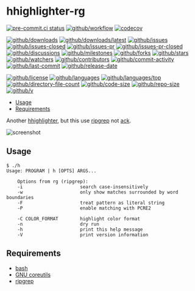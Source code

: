 # hhighlighter-rg

[![pre-commit.ci status](https://results.pre-commit.ci/badge/github/Freed-Wu/hhighlighter-rg/main.svg)](https://results.pre-commit.ci/latest/github/Freed-Wu/hhighlighter-rg/main)
[![github/workflow](https://github.com/Freed-Wu/hhighlighter-rg/actions/workflows/main.yml/badge.svg)](https://github.com/Freed-Wu/hhighlighter-rg/actions)
[![codecov](https://codecov.io/gh/Freed-Wu/hhighlighter-rg/branch/main/graph/badge.svg)](https://codecov.io/gh/Freed-Wu/hhighlighter-rg)

[![github/downloads](https://shields.io/github/downloads/Freed-Wu/hhighlighter-rg/total)](https://github.com/Freed-Wu/hhighlighter-rg/releases)
[![github/downloads/latest](https://shields.io/github/downloads/Freed-Wu/hhighlighter-rg/latest/total)](https://github.com/Freed-Wu/hhighlighter-rg/releases/latest)
[![github/issues](https://shields.io/github/issues/Freed-Wu/hhighlighter-rg)](https://github.com/Freed-Wu/hhighlighter-rg/issues)
[![github/issues-closed](https://shields.io/github/issues-closed/Freed-Wu/hhighlighter-rg)](https://github.com/Freed-Wu/hhighlighter-rg/issues?q=is%3Aissue+is%3Aclosed)
[![github/issues-pr](https://shields.io/github/issues-pr/Freed-Wu/hhighlighter-rg)](https://github.com/Freed-Wu/hhighlighter-rg/pulls)
[![github/issues-pr-closed](https://shields.io/github/issues-pr-closed/Freed-Wu/hhighlighter-rg)](https://github.com/Freed-Wu/hhighlighter-rg/pulls?q=is%3Apr+is%3Aclosed)
[![github/discussions](https://shields.io/github/discussions/Freed-Wu/hhighlighter-rg)](https://github.com/Freed-Wu/hhighlighter-rg/discussions)
[![github/milestones](https://shields.io/github/milestones/all/Freed-Wu/hhighlighter-rg)](https://github.com/Freed-Wu/hhighlighter-rg/milestones)
[![github/forks](https://shields.io/github/forks/Freed-Wu/hhighlighter-rg)](https://github.com/Freed-Wu/hhighlighter-rg/network/members)
[![github/stars](https://shields.io/github/stars/Freed-Wu/hhighlighter-rg)](https://github.com/Freed-Wu/hhighlighter-rg/stargazers)
[![github/watchers](https://shields.io/github/watchers/Freed-Wu/hhighlighter-rg)](https://github.com/Freed-Wu/hhighlighter-rg/watchers)
[![github/contributors](https://shields.io/github/contributors/Freed-Wu/hhighlighter-rg)](https://github.com/Freed-Wu/hhighlighter-rg/graphs/contributors)
[![github/commit-activity](https://shields.io/github/commit-activity/w/Freed-Wu/hhighlighter-rg)](https://github.com/Freed-Wu/hhighlighter-rg/graphs/commit-activity)
[![github/last-commit](https://shields.io/github/last-commit/Freed-Wu/hhighlighter-rg)](https://github.com/Freed-Wu/hhighlighter-rg/commits)
[![github/release-date](https://shields.io/github/release-date/Freed-Wu/hhighlighter-rg)](https://github.com/Freed-Wu/hhighlighter-rg/releases/latest)

[![github/license](https://shields.io/github/license/Freed-Wu/hhighlighter-rg)](https://github.com/Freed-Wu/hhighlighter-rg/blob/master/LICENSE)
[![github/languages](https://shields.io/github/languages/count/Freed-Wu/hhighlighter-rg)](https://github.com/Freed-Wu/hhighlighter-rg)
[![github/languages/top](https://shields.io/github/languages/top/Freed-Wu/hhighlighter-rg)](https://github.com/Freed-Wu/hhighlighter-rg)
[![github/directory-file-count](https://shields.io/github/directory-file-count/Freed-Wu/hhighlighter-rg)](https://github.com/Freed-Wu/hhighlighter-rg)
[![github/code-size](https://shields.io/github/languages/code-size/Freed-Wu/hhighlighter-rg)](https://github.com/Freed-Wu/hhighlighter-rg)
[![github/repo-size](https://shields.io/github/repo-size/Freed-Wu/hhighlighter-rg)](https://github.com/Freed-Wu/hhighlighter-rg)
[![github/v](https://shields.io/github/v/release/Freed-Wu/hhighlighter-rg)](https://github.com/Freed-Wu/hhighlighter-rg)

<!-- mdformat-toc start --slug=github --no-anchors --maxlevel=6 --minlevel=2 -->

- [Usage](#usage)
- [Requirements](#requirements)

<!-- mdformat-toc end -->

Another [hhighlighter](https://github.com/EliverLara/hhighlighter/), but this
use [ripgrep](https://github.com/BurntSushi/ripgrep/) not
[ack](http://betterthangrep.com).

![screenshot](https://user-images.githubusercontent.com/32936898/201461185-b66e8c2a-14e4-42c7-9509-6ccdfc8d5998.png)

## Usage

```shell
$ ./h
Usage: PROGRAM | h [OPTS] ARGS...

    Options from rg (ripgrep):
    -i                     search case-insensitively
    -w                     only show matches surrounded by word boundaries
    -F                     treat pattern as literal string
    -P                     enable matching with PCRE2

    -C COLOR_FORMAT        highlight color format
    -n                     dry run
    -h                     print this help message
    -V                     print version information
```

## Requirements

- [bash](https://www.gnu.org/software/bash/)
- [GNU coreutils](https://www.gnu.org/software/coreutils/)
- [ripgrep](https://github.com/BurntSushi/ripgrep/)
